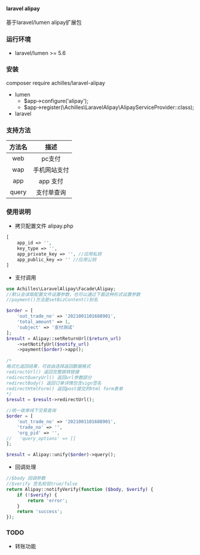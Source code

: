 #### laravel alipay
基于laravel/lumen alipay扩展包
### 运行环境
- laravel/lumen >= 5.6
### 安装
composer require achilles/laravel-alipay
- lumen
  - $app->configure('alipay');
  - $app->register(\Achilles\LaravelAlipay\AlipayServiceProvider::class);
- laravel

### 支持方法
| 方法名 | 描述 |
| :----:  | :----: |
| web     | pc支付 | 
| wap     | 手机网站支付 |
| app     | app 支付 |
| query   | 支付单查询 |

### 使用说明
- 拷贝配置文件 alipay.php
```php
[
    app_id => '',
    key_type => '',
    app_private_key => '', //应用私钥
    app_public_key => '' //应用公钥
]
```
- 支付调用
```php
use Achilles\LaravelAlipay\Facade\Alipay;
//默认会读取配置文件设置参数，也可以通过下面这种形式设置参数
//payment()方法是setBizContent()别名

$order = [
    'out_trade_no' => '2021001101688901',
    'total_amount' => 1,
    'subject' => '支付测试'
];
$result = Alipay::setReturnUrl($return_url)
    ->setNotifyUrl($notify_url)
    ->payment($order)->app();
    
/*
格式化返回结果，可自由选择返回数据格式
redirectUrl() 返回完整跳转链接
redirectQueryUrl() 返回url参数部分
redirectBody() 返回订单详情包含sign签名
redirectHtmlForm() 返回post提交的html form表单
*/
$result = $result->redirectUrl();

//统一收单线下交易查询
$order = [
    'out_trade_no' => '2021001101688901',
    'trade_no' => '',
    'org_pid' => '',
//   'query_options' => []
];

$result = Alipay::unify($order)->query();

```
- 回调处理
```php
//$body 回调参数
//$verify 签名校验true/false
return Alipay::notifyVerify(function ($body, $verify) {
    if (!$verify) {
        return 'error';
    }
    return 'success';
});
```

### TODO
- 转账功能
